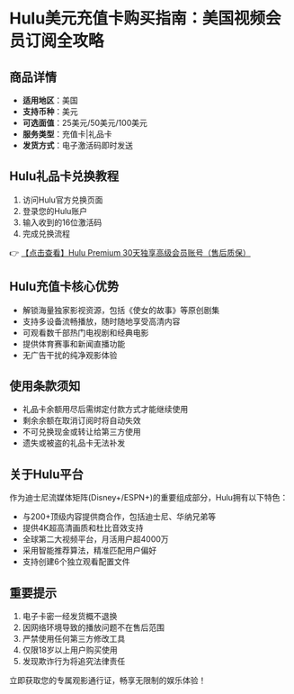 # Hulu美元充值卡购买指南：美国视频会员订阅全攻略

## 商品详情
- **适用地区**：美国
- **支持币种**：美元
- **可选面值**：25美元/50美元/100美元
- **服务类型**：充值卡|礼品卡
- **发货方式**：电子激活码即时发送

## Hulu礼品卡兑换教程
1. 访问Hulu官方兑换页面
2. 登录您的Hulu账户
3. 输入收到的16位激活码
4. 完成兑换流程

👉 [【点击查看】Hulu Premium 30天独享高级会员账号（售后质保）](https://bit.ly/HuLu_vip)

## Hulu充值卡核心优势
- 解锁海量独家影视资源，包括《使女的故事》等原创剧集
- 支持多设备流畅播放，随时随地享受高清内容
- 可观看数千部热门电视剧和经典电影
- 提供体育赛事和新闻直播功能
- 无广告干扰的纯净观影体验

## 使用条款须知
- 礼品卡余额用尽后需绑定付款方式才能继续使用
- 剩余余额在取消订阅时将自动失效
- 不可兑换现金或转让给第三方使用
- 遗失或被盗的礼品卡无法补发

## 关于Hulu平台
作为迪士尼流媒体矩阵(Disney+/ESPN+)的重要组成部分，Hulu拥有以下特色：

- 与200+顶级内容提供商合作，包括迪士尼、华纳兄弟等
- 提供4K超高清画质和杜比音效支持
- 全球第二大视频平台，月活用户超4000万
- 采用智能推荐算法，精准匹配用户偏好
- 支持创建6个独立观看配置文件

## 重要提示
1. 电子卡密一经发货概不退换
2. 因网络环境导致的播放问题不在售后范围
3. 严禁使用任何第三方修改工具
4. 仅限18岁以上用户购买使用
5. 发现欺诈行为将追究法律责任

立即获取您的专属观影通行证，畅享无限制的娱乐体验！